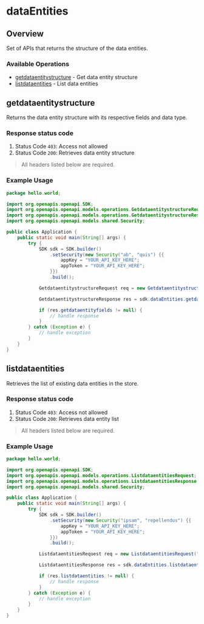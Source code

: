 # dataEntities

## Overview

Set of APIs that returns the structure of the data entities.

### Available Operations

* [getdataentitystructure](#getdataentitystructure) - Get data entity structure
* [listdataentities](#listdataentities) - List data entities

## getdataentitystructure

Returns the data entity structure with its respective fields and data type.

### Response status code

1. Status Code `403`: Access not allowed
2. Status Code `200`: Retrieves data entity structure

> All headers listed below are required.

### Example Usage

```java
package hello.world;

import org.openapis.openapi.SDK;
import org.openapis.openapi.models.operations.GetdataentitystructureRequest;
import org.openapis.openapi.models.operations.GetdataentitystructureResponse;
import org.openapis.openapi.models.shared.Security;

public class Application {
    public static void main(String[] args) {
        try {
            SDK sdk = SDK.builder()
                .setSecurity(new Security("ab", "quis") {{
                    appKey = "YOUR_API_KEY_HERE";
                    appToken = "YOUR_API_KEY_HERE";
                }})
                .build();

            GetdataentitystructureRequest req = new GetdataentitystructureRequest("veritatis", "deserunt", "perferendis");            

            GetdataentitystructureResponse res = sdk.dataEntities.getdataentitystructure(req);

            if (res.getdataentityfields != null) {
                // handle response
            }
        } catch (Exception e) {
            // handle exception
        }
    }
}
```

## listdataentities

Retrieves the list of existing data entities in the store.

### Response status code

1. Status Code `403`: Access not allowed
2. Status Code `200`: Retrieves data entity list

> All headers listed below are required.

### Example Usage

```java
package hello.world;

import org.openapis.openapi.SDK;
import org.openapis.openapi.models.operations.ListdataentitiesRequest;
import org.openapis.openapi.models.operations.ListdataentitiesResponse;
import org.openapis.openapi.models.shared.Security;

public class Application {
    public static void main(String[] args) {
        try {
            SDK sdk = SDK.builder()
                .setSecurity(new Security("ipsam", "repellendus") {{
                    appKey = "YOUR_API_KEY_HERE";
                    appToken = "YOUR_API_KEY_HERE";
                }})
                .build();

            ListdataentitiesRequest req = new ListdataentitiesRequest("sapiente", "quo");            

            ListdataentitiesResponse res = sdk.dataEntities.listdataentities(req);

            if (res.listdataentities != null) {
                // handle response
            }
        } catch (Exception e) {
            // handle exception
        }
    }
}
```
